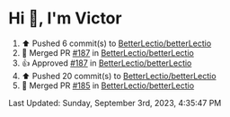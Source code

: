 <h1>Hi 👋, I'm Victor </h1>

<!--RECENT_ACTIVITY:start-->
1. ⬆️ Pushed 6 commit(s) to [BetterLectio/betterLectio](https://github.com/BetterLectio/betterLectio)<br>
2. 🎉 Merged PR [#187](https://github.com/BetterLectio/betterLectio/pull/187) in [BetterLectio/betterLectio](https://github.com/BetterLectio/betterLectio)<br>
3. 👍 Approved [#187](https://github.com/BetterLectio/betterLectio/pull/187#pullrequestreview-1608547242) in [BetterLectio/betterLectio](https://github.com/BetterLectio/betterLectio)<br>
4. ⬆️ Pushed 20 commit(s) to [BetterLectio/betterLectio](https://github.com/BetterLectio/betterLectio)<br>
5. 🎉 Merged PR [#185](https://github.com/BetterLectio/betterLectio/pull/185) in [BetterLectio/betterLectio](https://github.com/BetterLectio/betterLectio)<br>
<!--RECENT_ACTIVITY:end-->

<!--RECENT_ACTIVITY:last_update-->
Last Updated: Sunday, September 3rd, 2023, 4:35:47 PM
<!--RECENT_ACTIVITY:last_update_end-->

